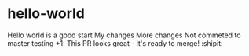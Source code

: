 # hello-world
Hello world is a good start
My changes
More changes
Not commeted to master
testing
+1: This PR looks great - it's ready to merge! :shipit:

